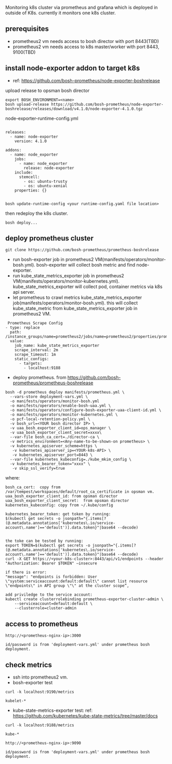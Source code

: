 Monitoring k8s cluster via prometheus and grafana which is deployed in outside of K8s. currently it monitors one k8s cluster.


## prerequisites
- prometheus2 vm needs access to bosh director with port 8443(TBD)
- prometheus2 vm needs access to k8s master/worker with port 8443, 9100(TBD)

## install node-exporter addon to target k8s
- ref: https://github.com/bosh-prometheus/node-exporter-boshrelease

upload release to opsman bosh director
```
export BOSH_ENVIRONMENT=<name>
bosh upload-release https://github.com/bosh-prometheus/node-exporter-boshrelease/releases/download/v4.1.0/node-exporter-4.1.0.tgz

```
node-exporter-runtime-config.yml
```

releases:
  - name: node-exporter
    version: 4.1.0

addons:
  - name: node_exporter
    jobs:
      - name: node_exporter
        release: node-exporter
    include:
      stemcell:
        - os: ubuntu-trusty
        - os: ubuntu-xenial
    properties: {}


```

```
bosh update-runtime-config <your runtime-config.yaml file location>
```
then redeploy the k8s cluster.
```
bosh deploy...
```

## deploy prometheus cluster


```
git clone https://github.com/bosh-prometheus/prometheus-boshrelease

```
- run bosh-exporter job in prometheus2 VM(manifests/operators/monitor-bosh.yml). bosh-exporter will collect bosh metric and find node-exporter.
- run kube_state_metrics_exporter job in prometheus2 VM(manifests/operators/monitor-kubernetes.yml). kube_state_metrics_exporter will collect pod, container metrics via k8s api server. 
- let prometheus to crawl metrics kube_state_metrics_exporter job(manifests/operators/monitor-bosh.yml). this will collect kube_state_metric from kube_state_metrics_exporter job in prometheus2 VM.
```
 Prometheus Scrape Config
- type: replace
  path: /instance_groups/name=prometheus2/jobs/name=prometheus2/properties/prometheus/scrape_configs/-
  value:
    job_name: kube_state_metrics_exporter
    scrape_interval: 2m
    scrape_timeout: 1m
    static_configs:
      - targets:
        - localhost:9188
```

- deploy prometheus.
from https://github.com/bosh-prometheus/prometheus-boshrelease

``` 
bosh -d prometheus deploy manifests/prometheus.yml \
  --vars-store deployment-vars.yml \
  -o manifests/operators/monitor-bosh.yml 
  -o manifests/operators/enable-bosh-uaa.yml \
  -o manifests/operators/configure-bosh-exporter-uaa-client-id.yml \
  -o manifests/operators/monitor-kubernetes.yml \
  -o pcf-local-retention-policy.yml \
  -v bosh_url=<YOUR bosh director IP> \
  -v uaa_bosh_exporter_client_id=ops_manager \
  -v uaa_bosh_exporter_client_secret=xxxx\
  --var-file bosh_ca_cert=./director-ca \
  -v metrics_environment=<Any-name-to-be-shown-on prometheus> \
  -v kubernetes_apiserver_scheme=https \
   -v kubernetes_apiserver_ip=<YOUR-k8s-API> \
   -v kubernetes_apiserver_port=8443 \
  --var-file kubernetes_kubeconfig=./kube_mkim_config \
  -v kubernetes_bearer_token="xxxx" \
   -v skip_ssl_verify=true
```
where:
```
bosh_ca_cert:  copy from /var/tempest/workspaces/default/root_ca_certificate in opsman vm.
uaa_bosh_exporter_client_id: from opsman director
uaa_bosh_exporter_client_secret:  from opsman director
kubernetes_kubeconfig: copy from ~/.kube/config

kubernetes_bearer_token: get token by running: 
$(kubectl get secrets -o jsonpath="{.items[?(@.metadata.annotations['kubernetes\.io/service-account\.name']=='default')].data.token}"|base64 --decode)


the toke can be tested by running:
export TOKEN=$(kubectl get secrets -o jsonpath="{.items[?(@.metadata.annotations['kubernetes\.io/service-account\.name']=='default')].data.token}"|base64 --decode)
curl -X GET https://<your-k8s-cluster>:8443/api/v1/endpoints --header "Authorization: Bearer $TOKEN" —insecure

if there is error:
"message": "endpoints is forbidden: User \"system:serviceaccount:default:default\" cannot list resource \"endpoints\" in API group \"\" at the cluster scope”,

add priviledge to the service account:
kubectl create clusterrolebinding prometheus-exporter-cluster-admin \
    --serviceaccount=default:default \
    --clusterrole=cluster-admin

```

## access to prometheus
```
http://<prometheus-nginx-ip>:3000

id/password is from 'deployment-vars.yml' under prometheus bosh deployment.

```

## check metrics 
- ssh into prometheus2 vm.
- bosh-exporter test
```
curl -k localhost:9190/metrics

kubelet-*
```
- kube-state-metrics-exporter test:
ref: https://github.com/kubernetes/kube-state-metrics/tree/master/docs
```
curl -k localhost:9188/metrics

kube-*
```
```
http://<prometheus-nginx-ip>:9090

id/password is from 'deployment-vars.yml' under prometheus bosh deployment.

